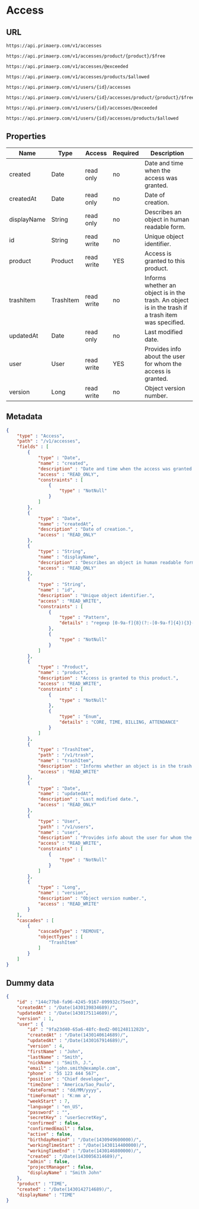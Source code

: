 Access
==

## URL

	https://api.primaerp.com/v1/accesses

	https://api.primaerp.com/v1/accesses/product/{product}/$free

	https://api.primaerp.com/v1/accesses/@exceeded

	https://api.primaerp.com/v1/accesses/products/$allowed

	https://api.primaerp.com/v1/users/{id}/accesses

	https://api.primaerp.com/v1/users/{id}/accesses/product/{product}/$free

	https://api.primaerp.com/v1/users/{id}/accesses/@exceeded

	https://api.primaerp.com/v1/users/{id}/accesses/products/$allowed

## Properties

| Name        | Type      | Access     | Required | Description                                                                                         |
|-------------|-----------|------------|----------|-----------------------------------------------------------------------------------------------------|
| created     | Date      | read only  | no       | Date and time when the access was granted.                                                          |
| createdAt   | Date      | read only  | no       | Date of creation.                                                                                   |
| displayName | String    | read only  | no       | Describes an object in human readable form.                                                         |
| id          | String    | read write | no       | Unique object identifier.                                                                           |
| product     | Product   | read write | YES      | Access is granted to this product.                                                                  |
| trashItem   | TrashItem | read write | no       | Informs whether an object is in the trash. An object is in the trash if a trash item was specified. |
| updatedAt   | Date      | read only  | no       | Last modified date.                                                                                 |
| user        | User      | read write | YES      | Provides info about the user for whom the access is granted.                                        |
| version     | Long      | read write | no       | Object version number.                                                                              |

## Metadata

```JSON
{
	"type" : "Access",
	"path" : "/v1/accesses",
	"fields" : [
		{
			"type" : "Date",
			"name" : "created",
			"description" : "Date and time when the access was granted.",
			"access" : "READ_ONLY",
			"constraints" : [
				{
					"type" : "NotNull"
				}
			]
		},
		{
			"type" : "Date",
			"name" : "createdAt",
			"description" : "Date of creation.",
			"access" : "READ_ONLY"
		},
		{
			"type" : "String",
			"name" : "displayName",
			"description" : "Describes an object in human readable form.",
			"access" : "READ_ONLY"
		},
		{
			"type" : "String",
			"name" : "id",
			"description" : "Unique object identifier.",
			"access" : "READ_WRITE",
			"constraints" : [
				{
					"type" : "Pattern",
					"details" : "regexp [0-9a-f]{8}(?:-[0-9a-f]{4}){3}-[0-9a-f]{12}"
				},
				{
					"type" : "NotNull"
				}
			]
		},
		{
			"type" : "Product",
			"name" : "product",
			"description" : "Access is granted to this product.",
			"access" : "READ_WRITE",
			"constraints" : [
				{
					"type" : "NotNull"
				},
				{
					"type" : "Enum",
					"details" : "CORE, TIME, BILLING, ATTENDANCE"
				}
			]
		},
		{
			"type" : "TrashItem",
			"path" : "/v1/trash",
			"name" : "trashItem",
			"description" : "Informs whether an object is in the trash. An object is in the trash if a trash item was specified.",
			"access" : "READ_WRITE"
		},
		{
			"type" : "Date",
			"name" : "updatedAt",
			"description" : "Last modified date.",
			"access" : "READ_ONLY"
		},
		{
			"type" : "User",
			"path" : "/v1/users",
			"name" : "user",
			"description" : "Provides info about the user for whom the access is granted.",
			"access" : "READ_WRITE",
			"constraints" : [
				{
					"type" : "NotNull"
				}
			]
		},
		{
			"type" : "Long",
			"name" : "version",
			"description" : "Object version number.",
			"access" : "READ_WRITE"
		}
	],
	"cascades" : [
		{
			"cascadeType" : "REMOVE",
			"objectTypes" : [
				"TrashItem"
			]
		}
	]
}
```

## Dummy data

```JSON
{
	"id" : "144c77b8-fa96-4245-9167-899932c75ee3",
	"createdAt" : "/Date(1430139834689)/",
	"updatedAt" : "/Date(1430175114689)/",
	"version" : 1,
	"user" : {
		"id" : "9fa23d40-65a6-48fc-8ed2-00124811282b",
		"createdAt" : "/Date(1430140614689)/",
		"updatedAt" : "/Date(1430167914689)/",
		"version" : 4,
		"firstName" : "John",
		"lastName" : "Smith",
		"nickName" : "Smith, J.",
		"email" : "john.smith@example.com",
		"phone" : "55 123 444 567",
		"position" : "Chief developer",
		"timeZone" : "America/Sao_Paulo",
		"dateFormat" : "dd/MM/yyyy",
		"timeFormat" : "K:mm a",
		"weekStart" : 7,
		"language" : "en_US",
		"password" : "",
		"secretKey" : "userSecretKey",
		"confirmed" : false,
		"confirmedEmail" : false,
		"active" : false,
		"birthdayRemind" : "/Date(1430949600000)/",
		"workingTimeStart" : "/Date(1430114400000)/",
		"workingTimeEnd" : "/Date(1430146800000)/",
		"created" : "/Date(1430056314689)/",
		"admin" : false,
		"projectManager" : false,
		"displayName" : "Smith John"
	},
	"product" : "TIME",
	"created" : "/Date(1430142714689)/",
	"displayName" : "TIME"
}
```
